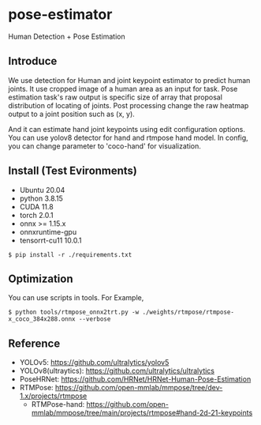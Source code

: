 # pose-estimator
Human Detection + Pose Estimation

## Introduce
We use detection for Human and joint keypoint estimator to predict human joints.
It use cropped image of a human area as an input for task.
Pose estimation task's raw output is specific size of array that proposal distribution of locating of joints.
Post processing change the raw heatmap output to a joint position such as (x, y).

And it can estimate hand joint keypoints using edit configuration options. 
You can use yolov8 detector for hand and rtmpose hand model.
In config, you can change parameter to 'coco-hand' for visualization.

## Install (Test Evironments)
- Ubuntu 20.04
- python 3.8.15
- CUDA 11.8
- torch 2.0.1
- onnx >= 1.15.x
- onnxruntime-gpu
- tensorrt-cu11 10.0.1

```shell
$ pip install -r ./requirements.txt
```

## Optimization
You can use scripts in tools. For Example,
```shell
$ python tools/rtmpose_onnx2trt.py -w ./weights/rtmpose/rtmpose-x_coco_384x288.onnx --verbose
```


## Reference
- YOLOv5: https://github.com/ultralytics/yolov5
- YOLOv8(ultraytics): https://github.com/ultralytics/ultralytics
- PoseHRNet: https://github.com/HRNet/HRNet-Human-Pose-Estimation
- RTMPose: https://github.com/open-mmlab/mmpose/tree/dev-1.x/projects/rtmpose
  - RTMPose-hand: https://github.com/open-mmlab/mmpose/tree/main/projects/rtmpose#hand-2d-21-keypoints

